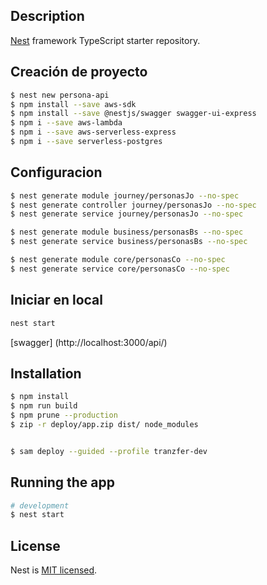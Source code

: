 
## Description

[Nest](https://github.com/nestjs/nest) framework TypeScript starter repository.

## Creación de proyecto
```bash
$ nest new persona-api
$ npm install --save aws-sdk
$ npm install --save @nestjs/swagger swagger-ui-express
$ npm i --save aws-lambda
$ npm i --save aws-serverless-express
$ npm i --save serverless-postgres
```

## Configuracion
```bash
$ nest generate module journey/personasJo --no-spec
$ nest generate controller journey/personasJo --no-spec
$ nest generate service journey/personasJo --no-spec

$ nest generate module business/personasBs --no-spec
$ nest generate service business/personasBs --no-spec

$ nest generate module core/personasCo --no-spec
$ nest generate service core/personasCo --no-spec
```

## Iniciar en local
```bash
nest start
```
[swagger] (http://localhost:3000/api/)

## Installation

```bash
$ npm install
$ npm run build
$ npm prune --production
$ zip -r deploy/app.zip dist/ node_modules


$ sam deploy --guided --profile tranzfer-dev
```

## Running the app

```bash
# development
$ nest start

```


## License

Nest is [MIT licensed](LICENSE).
